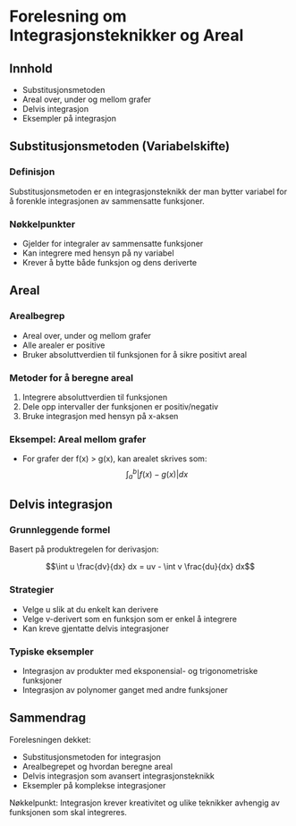 # Forelesning om Integrasjonsteknikker og Areal

## Innhold
- Substitusjonsmetoden
- Areal over, under og mellom grafer
- Delvis integrasjon
- Eksempler på integrasjon

## Substitusjonsmetoden (Variabelskifte)

### Definisjon
Substitusjonsmetoden er en integrasjonsteknikk der man bytter variabel for å forenkle integrasjonen av sammensatte funksjoner.

### Nøkkelpunkter
- Gjelder for integraler av sammensatte funksjoner
- Kan integrere med hensyn på ny variabel
- Krever å bytte både funksjon og dens deriverte

## Areal

### Arealbegrep
- Areal over, under og mellom grafer
- Alle arealer er positive
- Bruker absoluttverdien til funksjonen for å sikre positivt areal

### Metoder for å beregne areal
1. Integrere absoluttverdien til funksjonen
2. Dele opp intervaller der funksjonen er positiv/negativ
3. Bruke integrasjon med hensyn på x-aksen

### Eksempel: Areal mellom grafer
- For grafer der f(x) > g(x), kan arealet skrives som:
  $$\int_a^b |f(x) - g(x)| dx$$

## Delvis integrasjon

### Grunnleggende formel
Basert på produktregelen for derivasjon:

$$\int u \frac{dv}{dx} dx = uv - \int v \frac{du}{dx} dx$$

### Strategier
- Velge u slik at du enkelt kan derivere
- Velge v-derivert som en funksjon som er enkel å integrere
- Kan kreve gjentatte delvis integrasjoner

### Typiske eksempler
- Integrasjon av produkter med eksponensial- og trigonometriske funksjoner
- Integrasjon av polynomer ganget med andre funksjoner

## Sammendrag

Forelesningen dekket:
- Substitusjonsmetoden for integrasjon
- Arealbegrepet og hvordan beregne areal
- Delvis integrasjon som avansert integrasjonsteknikk
- Eksempler på komplekse integrasjoner

Nøkkelpunkt: Integrasjon krever kreativitet og ulike teknikker avhengig av funksjonen som skal integreres.